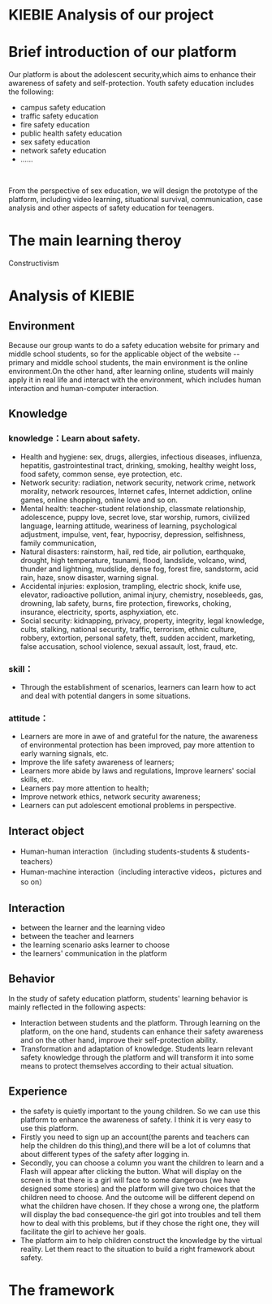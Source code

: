 # KIEBIE Analysis of our project
# Brief introduction of our platform

  Our platform is about the adolescent security,which aims to enhance their awareness of safety and self-protection. 
Youth safety education includes the following:
* campus safety education
* traffic safety education
* fire safety education
* public health safety education
* sex safety education
* network safety education
* ……
<br/>
 
 From the perspective of sex education, we will design the prototype of the platform, including video learning, situational survival, communication, case analysis and other aspects of safety education for teenagers.

# The main learning theroy
  Constructivism

# Analysis of KIEBIE

## Environment
Because our group wants to do a safety education website for primary and middle school students, so for the applicable object of the website -- primary and middle school students, the main environment is the online environment.On the other hand, after learning online, students will mainly apply it in real life and interact with the environment, which includes human interaction and human-computer interaction.
## Knowledge

### knowledge：Learn about safety.

* Health and hygiene: sex, drugs, allergies, infectious diseases, influenza, hepatitis, gastrointestinal tract, drinking, smoking, healthy weight loss, food safety, common sense, eye protection, etc. 
* Network security: radiation, network security, network crime, network morality, network resources, Internet cafes, Internet addiction, online games, online shopping, online love and so on.
* Mental health: teacher-student relationship, classmate relationship, adolescence, puppy love, secret love, star worship, rumors, civilized language, learning attitude, weariness of learning, psychological adjustment, impulse, vent, fear, hypocrisy, depression, selfishness, family communication,
* Natural disasters: rainstorm, hail, red tide, air pollution, earthquake, drought, high temperature, tsunami, flood, landslide, volcano, wind, thunder and lightning, mudslide, dense fog, forest fire, sandstorm, acid rain, haze, snow disaster, warning signal.
* Accidental injuries: explosion, trampling, electric shock, knife use, elevator, radioactive pollution, animal injury, chemistry, nosebleeds, gas, drowning, lab safety, burns, fire protection, fireworks, choking, insurance, electricity, sports, asphyxiation, etc. 
* Social security: kidnapping, privacy, property, integrity, legal knowledge, cults, stalking, national security, traffic, terrorism, ethnic culture, robbery, extortion, personal safety, theft, sudden accident, marketing, false accusation, school violence, sexual assault, lost, fraud, etc.

### skill：

* Through the establishment of scenarios, learners can learn how to act and deal with potential dangers in some situations.

### attitude：

* Learners are more in awe of and grateful for the nature, the awareness of environmental protection has been improved, pay more attention to early warning signals, etc. 
* Improve the life safety awareness of learners; 
* Learners more abide by laws and regulations, Improve learners' social skills, etc. 
* Learners pay more attention to health; 
* Improve network ethics, network security awareness; 
* Learners can put adolescent emotional problems in perspective.

## Interact object
* Human-human interaction（including students-students & students-teachers）
* Human-machine interaction（including interactive videos，pictures and so on）
## Interaction

* between the learner and the learning video
* between the teacher and learners
* the learning scenario asks learner to choose 
* the learners' communication in the platform

## Behavior
In the study of safety education platform, students' learning behavior is mainly reflected in the following aspects:
* Interaction between students and the platform. Through learning on the platform, on the one hand, students can enhance their safety awareness and on the other hand, improve their self-protection ability.
* Transformation and adaptation of knowledge. Students learn relevant safety knowledge through the platform and will transform it into some means to protect themselves according to their actual situation.

## Experience
* the safety is quietly important to the young children. So we can use this platform to enhance the awareness of safety. I think it is very easy to use this platform.
* Firstly you need to sign up an account(the parents and teachers can help the children do this thing),and there will be a lot of columns that about different types of the safety after logging in.
* Secondly, you can choose a column you want the children to learn and a Flash will appear after clicking the button. What will display on the screen is that there is a girl will face to some dangerous (we have designed some stories) and the platform will give two choices that the children need to choose. And the outcome will be different depend on what the children have chosen. If they chose a wrong one, the platform will display the bad consequence-the girl got into troubles and tell them how to deal with this problems, but if they chose the right one, they will facilitate the girl to achieve her goals.
* The platform aim to help children construct the knowledge by the virtual reality. Let them react to the situation to build a right framework about safety.

# The framework

